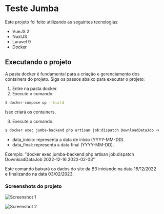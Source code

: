 # Teste Jumba

Este projeto foi feito utilizando as seguintes tecnologias:

- VueJS 2
- NuxtJS
- Laravel 9
- Docker

## Executando o projeto
A pasta docker é fundamental para a criação e gerenciamento dos containers do projeto. Siga os passos abaixo para executar o projeto:

1. Entre na pasta docker.
2. Execute o comando:

```sh
$ docker-compose up --build
```
Isso criará os containers.

3. Execute o comando:  

```sh
$ docker exec jumba-backend php artisan job:dispatch DownloadDataJob <data_inicio> <data_final>
```  
- data_inicio: representa a data de início (YYYY-MM-DD).
- data_final: representa a data final (YYYY-MM-DD).

Exemplo: "docker exec jumba-backend php artisan job:dispatch DownloadDataJob 2022-12-16 2023-02-03"


Este comando baixará os dados do site da B3 iniciando na data 16/12/2022 e finalizando na data 03/02/2023.

### Screenshots do projeto

![Screenshot 1](link-para-imagem)

![Screenshot 2](link-para-imagem)